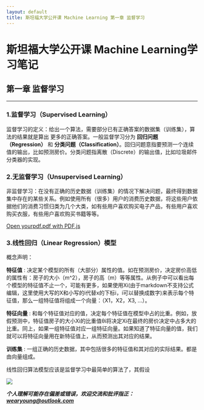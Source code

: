 ```yaml
---
layout: default
title: 斯坦福大学公开课 Machine Learning 第一章 监督学习
---
```


# 斯坦福大学公开课 Machine Learning学习笔记 #


##  第一章 监督学习  ##

----------

###   1.监督学习（Supervised Learning）   ###

监督学习的定义：给出一个算法，需要部分已有正确答案的数据集（训练集），算法的结果就是算出
更多的正确答案。一般监督学习分为 __回归问题（Regression）__ 和 __分类问题（Classification）__。回归问题意指要预测一个连续值的输出，比如预测房价。分类问题指离散（Discrete）的输出值，比如垃圾邮件分类器的实现。

###   2.无监督学习（Unsupervised Learning）   ###
非监督学习：在没有正确的历史数据（训练集）的情况下解决问题，最终得到数据集中存在的某些关系。例如使用所有（很多）用户的消费历史数据，将这些用户依据他们的消费习惯归类为几个大类，如有些用户喜欢购买电子产品，有些用户喜欢购买衣服，有些用户喜欢购买书籍等等。


<a href="../web/viewer.html?file=ex1.pdf">Open yourpdf.pdf with PDF.js</a> 


###   3.线性回归（Linear Regression）模型   ###

概念声明：

__特征值__ : 决定某个模型的所有（大部分）属性的值。如在预测房价，决定房价高低的属性有：房子的大小（m^2），房子的高（m）等等属性。从例子中可以看出每个模型的特征值不止一个，可能有更多，如果使用Xi(由于markdown不支持公式编辑，这里使用大写的X和小写的i代替x的下标i，i可以替换成数字)来表示每个特征值，那么一组特征值将组成一个向量：（X1，X2，X3, ...）。

__特征向量__ : 和每个特征值对应的值，决定每个特征值在模型中占的比重。例如，放假预测中，特征值房子的大小Xi的比重值θi将决定Xi在最终的房价决定中占多大的比重。同上，如果一组特征值对应一组特征向量。如果知道了特征向量的值，我们就可以将特征向量用在新特征值上，从而预测出其对应的结果。

__训练集__ : 一组正确的历史数据，其中包括很多的特征值和其对应的实际结果。都是由向量组成。

线性回归算法模型应该是监督学习中最简单的算法了，其假设


![](https://raw.githubusercontent.com/wearyoung/pictures_repo/master/pass.JPG)

***个人理解可能存在偏差或错误，欢迎交流和批评指正： wearyoung@outlook.com***
